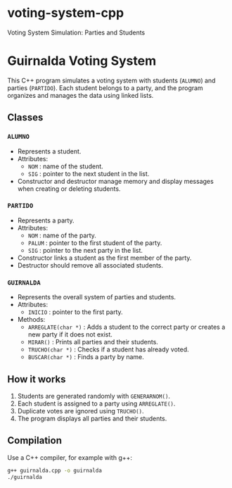 # voting-system-cpp
Voting System Simulation: Parties and Students

# Guirnalda Voting System

This C++ program simulates a voting system with students (`ALUMNO`) and parties (`PARTIDO`). Each student belongs to a party, and the program organizes and manages the data using linked lists.

## Classes

### `ALUMNO`
- Represents a student.
- Attributes:
  - `NOM` : name of the student.
  - `SIG` : pointer to the next student in the list.
- Constructor and destructor manage memory and display messages when creating or deleting students.

### `PARTIDO`
- Represents a party.
- Attributes:
  - `NOM` : name of the party.
  - `PALUM` : pointer to the first student of the party.
  - `SIG` : pointer to the next party in the list.
- Constructor links a student as the first member of the party.
- Destructor should remove all associated students.

### `GUIRNALDA`
- Represents the overall system of parties and students.
- Attributes:
  - `INICIO` : pointer to the first party.
- Methods:
  - `ARREGLATE(char *)` : Adds a student to the correct party or creates a new party if it does not exist.
  - `MIRAR()` : Prints all parties and their students.
  - `TRUCHO(char *)` : Checks if a student has already voted.
  - `BUSCAR(char *)` : Finds a party by name.

## How it works
1. Students are generated randomly with `GENERARNOM()`.
2. Each student is assigned to a party using `ARREGLATE()`.
3. Duplicate votes are ignored using `TRUCHO()`.
4. The program displays all parties and their students.

## Compilation
Use a C++ compiler, for example with g++:

```bash
g++ guirnalda.cpp -o guirnalda
./guirnalda
